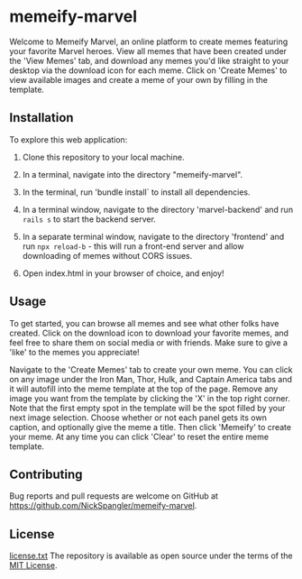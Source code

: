 
# memeify-marvel

Welcome to Memeify Marvel, an online platform to create memes featuring your favorite Marvel heroes. View all memes that have been created under the 'View Memes' tab, and download any memes you'd like straight to your desktop via the download icon for each meme. Click on 'Create Memes' to view available images and create a meme of your own by filling in the template.

## Installation

To explore this web application:

1) Clone this repository to your local machine. 

2) In a terminal, navigate into the directory "memeify-marvel".

3) In the terminal, run 'bundle install` to install all dependencies.

4) In a terminal window, navigate to the directory 'marvel-backend' and run `rails s` to start the backend server. 

5) In a separate terminal window, navigate to the directory 'frontend' and run `npx reload-b` - this will run a front-end server and allow downloading of memes without CORS issues.

6) Open index.html in your browser of choice, and enjoy!

## Usage

To get started, you can browse all memes and see what other folks have created. Click on the download icon to download your favorite memes, and feel free to share them on social media or with friends. Make sure to give a 'like' to the memes you appreciate!

Navigate to the 'Create Memes' tab to create your own meme. You can click on any image under the Iron Man, Thor, Hulk, and Captain America tabs and it will autofill into the meme template at the top of the page. Remove any image you want from the template by clicking the 'X' in the top right corner. Note that the first empty spot in the template will be the spot filled by your next image selection. Choose whether or not each panel gets its own caption, and optionally give the meme a title. Then click 'Memeify' to create your meme. At any time you can click 'Clear' to reset the entire meme template.

## Contributing

Bug reports and pull requests are welcome on GitHub at https://github.com/NickSpangler/memeify-marvel.


## License
[license.txt](license.txt)
The repository is available as open source under the terms of the [MIT License](https://opensource.org/licenses/MIT).
